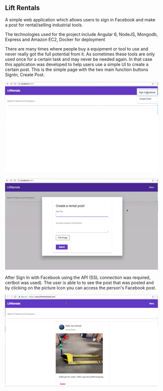 ## Lift Rentals

A simple web application which allows users to sign in Facebook and make a post for rental/selling industrial tools.

The technologies used for the project include Angular 6, NodeJS, Mongodb, Express and Amazon EC2, Docker for deployment 

There are many times where people buy a equipment or tool to use and never really got the full potential from it. As sometimes these tools are only used once for a certain task and may never be needed again. In that case this application was developed to help users use a simple UI to create a certain post. This is the simple page with the two main function buttons SignIn, Create Post.

![](img/main_page.png)

![](img/create_post.png)

After Sign In with Facebook using the API (SSL connection was required, certbot was used). The user is able to to see the post that was posted and by clicking on the picture Icon you can access the person's Facebook post.

![](img/post_page.png)
